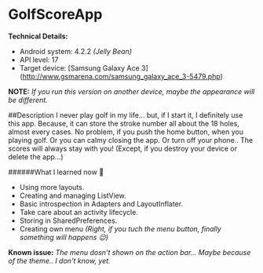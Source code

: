 # GolfScoreApp
**Technical Details:**
* Android system: 4.2.2 *(Jelly Bean)*
* API level: 17
* Target device: [Samsung Galaxy Ace 3] (http://www.gsmarena.com/samsung_galaxy_ace_3-5479.php)

**NOTE:** *If you run this version on another device, maybe the appearance will be different.*

##Description
I never play golf in my life... but, if I start it, I definitely use this app. 
Because, it can store the stroke number all about the 18 holes, almost every cases. 
No problem, if you push the home button, when you playing golf. Or you can calmy closing the app. 
Or turn off your phone.. The scores will always stay with you! (Except, if you destroy your device or delete the app...)  

######What I learned now :tada:
* Using more layouts.
* Creating and managing ListView.
* Basic introspection in Adapters and LayoutInflater.
* Take care about an activity lifecycle.
* Storing in SharedPreferences.
* Creating own menu *(Right, if you tuch the menu button, finally something will happens :wink:)*

**Known issue:** *The menu dosn't shown on the action bar... Maybe because of the theme.. I don't know, yet.*

